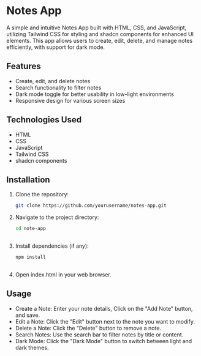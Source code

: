 # Notes App

A simple and intuitive Notes App built with HTML, CSS, and JavaScript, utilizing Tailwind CSS for styling and shadcn components for enhanced UI elements. This app allows users to create, edit, delete, and manage notes efficiently, with support for dark mode.

## Features

- Create, edit, and delete notes
- Search functionality to filter notes
- Dark mode toggle for better usability in low-light environments
- Responsive design for various screen sizes

## Technologies Used

- HTML
- CSS
- JavaScript
- Tailwind CSS
- shadcn components

## Installation

1. Clone the repository:

   ```bash
   git clone https://github.com/yourusername/notes-app.git
   
2. Navigate to the project directory:

   ```bash
   cd note-app
    

3. Install dependencies (if any):
    ```bash
   npm install
     

4. Open index.html in your web browser.

  
## Usage
- Create a Note:  Enter your note details, Click on the "Add Note" button, and save.
- Edit a Note: Click the "Edit" button next to the note you want to modify.
- Delete a Note: Click the "Delete" button to remove a note.
- Search Notes: Use the search bar to filter notes by title or content.
- Dark Mode: Click the "Dark Mode" button to switch between light and dark themes.





